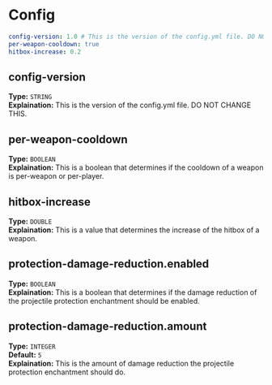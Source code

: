 # Config
```yaml
config-version: 1.0 # This is the version of the config.yml file. DO NOT CHANGE THIS.
per-weapon-cooldown: true
hitbox-increase: 0.2
```

## config-version
**Type:** ``STRING``\
**Explaination:** This is the version of the config.yml file. DO NOT CHANGE THIS.

## per-weapon-cooldown
**Type:** ``BOOLEAN``\
**Explaination:** This is a boolean that determines if the cooldown of a weapon is per-weapon or per-player.

## hitbox-increase
**Type:** ``DOUBLE``\
**Explaination:** This is a value that determines the increase of the hitbox of a weapon.

## protection-damage-reduction.enabled
**Type:** ``BOOLEAN``\
**Explaination:** This is a boolean that determines if the damage reduction of the projectile protection enchantment should be enabled.

## protection-damage-reduction.amount
**Type:** ``INTEGER``\
**Default:** ``5``\
**Explaination:** This is the amount of damage reduction the projectile protection enchantment should do.